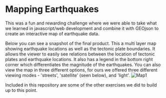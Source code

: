 # Mapping Earthquakes

This was a fun and rewarding challenge where we were able to take what we learned in javascript/web development and combine it with GEOjson to create an interactive map of earthquake data. 

Below you can see a snapshot of the final product. This a multi layer map showing earthquake locations as well as the tectonic plate boundaries. It allows the viewer to easily see relations between the location of tectonic plates and earthquake locations. It also has a legend in the bottom right corner which differentiates the magnitude of the earthquakes. You can also view the map in three different options, for ours we offered three different viewing modes - 'streets', 'satellite' (seen below), and 'light'.
![Map1](https://user-images.githubusercontent.com/82848585/128652039-63e351e9-f022-432d-babb-db295a2f46fb.png)

Included in this repository are some of the other exercises we did to build up to this point. 
